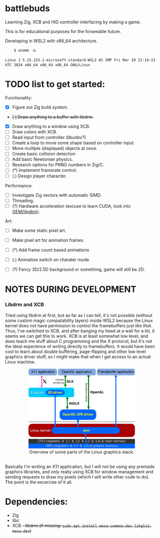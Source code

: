 # battlebuds
Learning Zig, XCB and HID controller interfacing by making a game.

This is for educational purposes for the forseeable future.

Developing in WSL2 with x86_64 architecture.
```
    $ uname -a

Linux J 5.15.153.1-microsoft-standard-WSL2 #1 SMP Fri Mar 29 23:14:13 UTC 2024 x86_64 x86_64 x86_64 GNU/Linux
```


# TODO list to get started:

Functionality: 

- [X] Figure out Zig build system.
- ~~[ ] Draw anything to a buffer with libdrm.~~
- [X] Draw anything to a window using XCB.
- [ ] Draw colors with XCB.
- [ ] Read input from controller (libudev?).
- [ ] Create a loop to move some shape based on controller input.
- [ ] Move multiple (displayed) objects at once.
- [ ] Create basic collision detection
- [ ] Add basic Newtonian physics.
- [ ] Research options for PRNG numbers in Zig/C. 
- [ ] (*) Implement framerate control.
- [ ] (.) Design player character.

Performance: 

- [ ] Investigate Zig vectors with automatic SIMD.
- [ ] Threading.
- [ ] (?) Hardware acceleration (excuse to learn CUDA, look into [GEM/libgbm](https://manpages.debian.org/unstable/libdrm-dev/drm-memory.7.en.html)).

Art: 

- [ ] Make some static pixel art.
- [ ] Make pixel art for animation frames.
- [ ] (*) Add frame count based animations
- [ ] (.) Animation switch on charater mode.
- [ ] (?) Fancy 3D/2.5D background or something, game will still be 2D.


# NOTES DURING DEVELOPMENT
### Libdrm and XCB
Tried using libdrm at first, but as far as I can tell, it's not possible (without some custom magic compatability layers) inside WSL2 because 
the Linux kernel does not have permission to control the framebuffers *just like that*. Thus, I've switched to XCB, and after banging my head
at a wall for a bit, it seems we can get this to work. XCB is at least somewhat low level, and does teach me stuff about C programming and the
X protocol, but it's not the ideal experience of writing directly to framebuffers. It would have been cool to learn about double buffering, page-flipping
and other low level graphics driver stuff, so I might make that when I get access to an actual Linux machine.

<div align="center">
    <img src="docs/imgs/Linux_Graphics.svg" width="350">
    <br>Overview of some parts of the Linux graphics stack.<br><br>
</div>

Basically I'm writing an X11 application, but I will not be using any premade graphics libraries, and only really using 
XCB for window management and sending requests to draw my pixels (which I will write other code to do).
The point is the excercise of it all.

# Dependencies:
- Zig
- libc
- XCB 
~~- libdrm (if missing: `sudo apt install mesa-common-dev libglu1-mesa-dev`)~~

